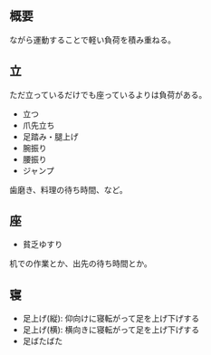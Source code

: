 ## 概要

ながら運動することで軽い負荷を積み重ねる。

## 立

ただ立っているだけでも座っているよりは負荷がある。

- 立つ
- 爪先立ち
- 足踏み・腿上げ
- 腕振り
- 腰振り
- ジャンプ

歯磨き、料理の待ち時間、など。

## 座

- 貧乏ゆすり

机での作業とか、出先の待ち時間とか。

## 寝

- 足上げ(縦): 仰向けに寝転がって足を上げ下げする
- 足上げ(横): 横向きに寝転がって足を上げ下げする
- 足ばたばた
